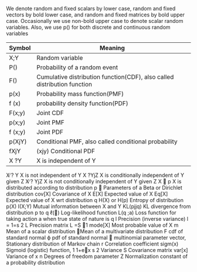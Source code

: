 We denote random and fixed scalars by lower case, random and fixed vectors by bold lower case, and random and fixed matrices by bold upper case. Occasionally we use non-bold upper case to denote scalar random variables. Also,
we use p() for both discrete and continuous random variables  

|Symbol |Meaning|
|----|-------|
|X;Y| Random variable|
|P()| Probability of a random event|
|F()| Cumulative distribution function(CDF), also called distribution function|
|p(x)| Probability mass function(PMF)|
|f (x)| probability density function(PDF)|
|F(x;y)| Joint CDF|
|p(x;y)| Joint PMF|
|f (x;y)| Joint PDF|
|p(XjY)| Conditional PMF, also called conditional probability|
|fXjY |(xjy) Conditional PDF|
|X ?Y| X is independent of Y|
X ̸? Y X is not independent of Y
X ?YjZ X is conditionally independent of Y given Z
X ̸? YjZ X is not conditionally independent of Y given Z
X  p X is distributed according to distribution p
 Parameters of a Beta or Dirichlet distribution
cov[X] Covariance of X
E[X] Expected value of X
Eq[X] Expected value of X wrt distribution q
H(X) or H(p) Entropy of distribution p(X)
I(X;Y) Mutual information between X and Y
KL(pjjq) KL divergence from distribution p to q
ℓ() Log-likelihood function
L(q ;a) Loss function for taking action a when true state of nature is q
l Precision (inverse variance) l = 1=s 2
L Precision matrix L =S 􀀀1
mode[X] Most probable value of X
m Mean of a scalar distribution
 Mean of a multivariate distribution
F cdf of standard normal
ϕ pdf of standard normal
 multinomial parameter vector, Stationary distribution of Markov chain
r Correlation coefficient
sigm(x) Sigmoid (logistic) function,
1
1+e􀀀x
s 2 Variance
S Covariance matrix
var[x] Variance of x
n Degrees of freedom parameter
Z Normalization constant of a probability distribution
